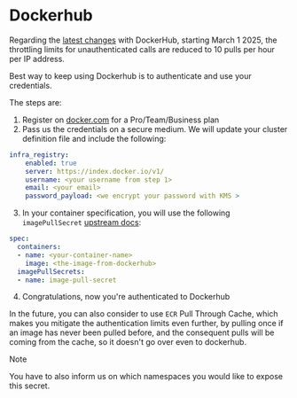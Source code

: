 # Dockerhub

Regarding the [latest changes](https://docs.docker.com/docker-hub/usage/) with DockerHub, starting March 1 2025, the throttling limits for unauthenticated calls are reduced to 10 pulls per hour per IP address.

Best way to keep using Dockerhub is to authenticate and use your credentials.

The steps are:

1. Register on [docker.com](https://www.docker.com) for a Pro/Team/Business plan
2. Pass us the credentials on a secure medium. We will update your cluster definition file and include the following:
```yaml
infra_registry:
    enabled: true
    server: https://index.docker.io/v1/
    username: <your username from step 1>
    email: <your email>
    password_payload: <we encrypt your password with KMS >
```
3. In your container specification, you will use the following `imagePullSecret` [upstream docs](https://kubernetes.io/docs/tasks/configure-pod-container/pull-image-private-registry/#create-a-pod-that-uses-your-secret):
```yaml
spec:
  containers:
  - name: <your-container-name>
    image: <the-image-from-dockerhub>
  imagePullSecrets:
  - name: image-pull-secret
```
4. Congratulations, now you're authenticated to Dockerhub

In the future, you can also consider to use `ECR` Pull Through Cache, which makes you mitigate the authentication limits even further, by pulling once if an image has never been pulled before, and the consequent pulls will be coming from the cache, so it doesn't go over even to dockerhub.

> [!NOTE]
> You have to also inform us on which namespaces you would like to expose this secret.
